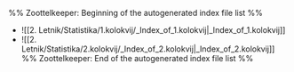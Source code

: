 %% Zoottelkeeper: Beginning of the autogenerated index file list  %%
-  ![[2. Letnik/Statistika/1.kolokvij/_Index_of_1.kolokvij|_Index_of_1.kolokvij]]
-  ![[2. Letnik/Statistika/2.kolokvij/_Index_of_2.kolokvij|_Index_of_2.kolokvij]]
%% Zoottelkeeper: End of the autogenerated index file list  %%
